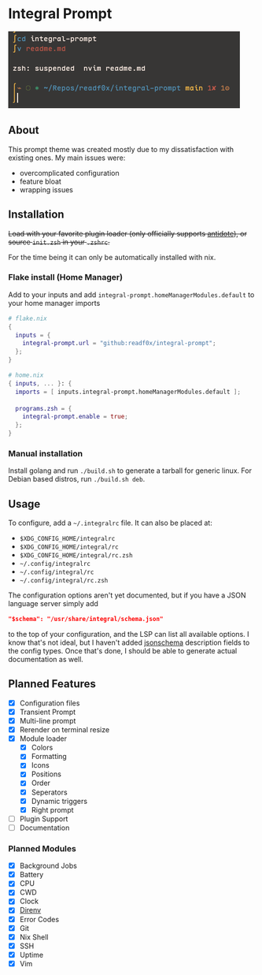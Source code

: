 # Integral Prompt

<img src="https://raw.githubusercontent.com/Readf0x/integral-prompt/refs/heads/main/screenshots/indev_v0.3.0.png">

## About
This prompt theme was created mostly due to my dissatisfaction with existing ones. My main issues were:
- overcomplicated configuration
- feature bloat
- wrapping issues

## Installation
~~Load with your favorite plugin loader (only officially supports [antidote](https://antidote.sh/)), or source `init.zsh` in your `.zshrc`.~~

For the time being it can only be automatically installed with nix.

### Flake install (Home Manager)
Add to your inputs and add `integral-prompt.homeManagerModules.default` to your home manager imports
```nix
# flake.nix
{
  inputs = {
    integral-prompt.url = "github:readf0x/integral-prompt";
  };
}
```

```nix
# home.nix
{ inputs, ... }: {
  imports = [ inputs.integral-prompt.homeManagerModules.default ];

  programs.zsh = {
    integral-prompt.enable = true;
  };
}
```

### Manual installation
Install golang and run `./build.sh` to generate a tarball for generic linux.
For Debian based distros, run `./build.sh deb`.

## Usage
To configure, add a `~/.integralrc` file. It can also be placed at:
- `$XDG_CONFIG_HOME/integralrc`
- `$XDG_CONFIG_HOME/integral/rc`
- `$XDG_CONFIG_HOME/integral/rc.zsh`
- `~/.config/integralrc`
- `~/.config/integral/rc`
- `~/.config/integral/rc.zsh`

The configuration options aren't yet documented, but if you have a JSON language server simply add
```json
"$schema": "/usr/share/integral/schema.json"
```
to the top of your configuration, and the LSP can list all available options. I know that's not ideal, but I
haven't added [jsonschema](https://github.com/invopop/jsonschema) description fields to the config types. Once that's done, I should be able to generate
actual documentation as well.

## Planned Features
- [x] Configuration files
- [x] Transient Prompt
- [x] Multi-line prompt
- [x] Rerender on terminal resize
- [x] Module loader
    - [x] Colors
    - [x] Formatting
    - [x] Icons
    - [x] Positions
    - [x] Order
    - [x] Seperators
    - [x] Dynamic triggers
    - [x] Right prompt
- [ ] Plugin Support
- [ ] Documentation

### Planned Modules
- [x] Background Jobs
- [x] Battery
- [x] CPU
- [x] CWD
- [x] Clock
- [x] [Direnv](https://github.com/direnv/direnv)
- [x] Error Codes
- [x] Git
- [x] Nix Shell
- [x] SSH
- [x] Uptime
- [x] Vim
